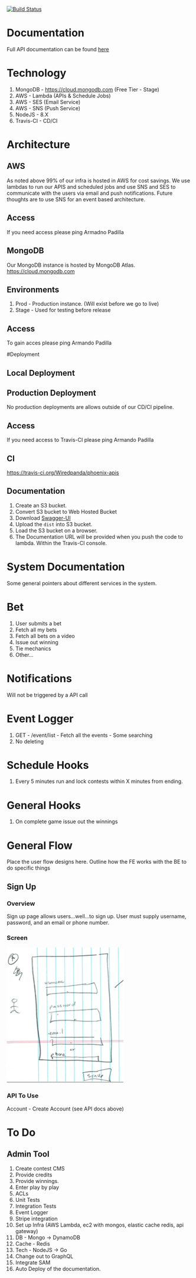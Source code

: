 [![Build Status](https://travis-ci.com/Wiredpanda/phoenix-apis.svg?branch=master)](https://travis-ci.com/Wiredpanda/phoenix-apis)

# Documentation
Full API documentation can be found [here](http://gglol-docs.s3-website-us-west-1.amazonaws.com/)


# Technology
1. MongoDB - https://cloud.mongodb.com  (Free Tier - Stage)
1. AWS - Lambda (APIs & Schedule Jobs)
1. AWS - SES (Email Service)
1. AWS - SNS (Push Service)
1. NodeJS - 8.X
1. Travis-CI - CD/CI

# Architecture

## AWS
As noted above 99% of our infra is hosted in AWS for cost savings. 
We use lambdas to run our APIS and scheduled jobs and use SNS and SES to communicate with the users via email and push notifications.
Future thoughts are to use SNS for an event based architecture.

## Access
If you need access please ping Armadno Padilla


## MongoDB 
Our MongoDB instance is hosted by MongoDB Atlas.
https://cloud.mongodb.com

## Environments
1. Prod - Production instance. (Will exist before we go to live)
1. Stage - Used for testing before release

## Access
To gain acces please ping Armando Padilla



#Deployment

## Local Deployment

## Production Deployment
No production deployments are allows outside of our CD/CI pipeline. 

## Access
If you need access to Travis-CI please ping Armando Padilla

## CI
https://travis-ci.org/Wiredpanda/phoenix-apis


## Documentation
1. Create an S3 bucket. 
1. Convert S3 bucket to Web Hosted Bucket
1. Download [Swagger-UI](https://github.com/swagger-api/swagger-ui/releases) 
1. Upload the `dist` into S3 bucket.
1. Load the S3 bucket on a browser.
1. The Documentation URL will be provided when you push the code to lambda. Within the Travis-CI console.

# System Documentation
Some general pointers about different services in the system.

# Bet
1. User submits a bet
1. Fetch all my bets
1. Fetch all bets on a video
1. Issue out winning
1. Tie mechanics
1. Other…

# Notifications
Will not be triggered by a API call

# Event Logger
1. GET - /event/list - Fetch all the events - Some searching
1. No deleting

# Schedule Hooks
1. Every 5 minutes run and lock contests within X minutes from ending.

# General Hooks
1. On complete game issue out the winnings

# General Flow
Place the user flow designs here.  Outline how the FE works with the BE to do specific things

## Sign Up
### Overview
Sign up page allows users...well...to sign up.  User must supply username, password, and an email or phone number.

### Screen
![sign up screen](docs/images/sign_up.png)


### API To Use
Account - Create Account (see API docs above)


# To Do
## Admin Tool
1. Create contest CMS
1. Provide credits 
1. Provide winnings.
1. Enter play by play
1. ACLs
1. Unit Tests
1. Integration Tests
1. Event Logger
1. Stripe integration
1. Set up Infra (AWS Lambda, ec2 with mongos, elastic cache redis, api gateway)
1. DB - Mongo -> DynamoDB
1. Cache - Redis
1. Tech - NodeJS -> Go
1. Change out to GraphQL
1. Integrate SAM
1. Auto Deploy of the documentation.
